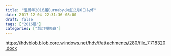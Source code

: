 ```yaml
---
title: "温哥华2016届Burnaby小组12月6日共修"
date: 2017-12-04 22:31:36-08:00
draft: false
tags: ["2016届"]
categories: ["慧灯禅修班"]
---
```

https://hdvblob.blob.core.windows.net/hdv/f/attachments/280/file_7718320.docx
